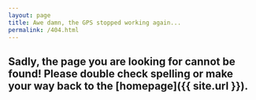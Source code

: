 ```yaml
---
layout: page
title: Awe damn, the GPS stopped working again...
permalink: /404.html
---
```


## Sadly, the page you are looking for cannot be found! Please double check spelling or make your way back to the [homepage]({{ site.url }}).
